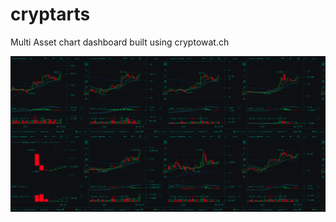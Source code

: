 # cryptarts
Multi  Asset chart dashboard built using cryptowat.ch 

![alt text](https://github.com/BlockzillaTech/cryptarts/blob/master/docs/image.png)